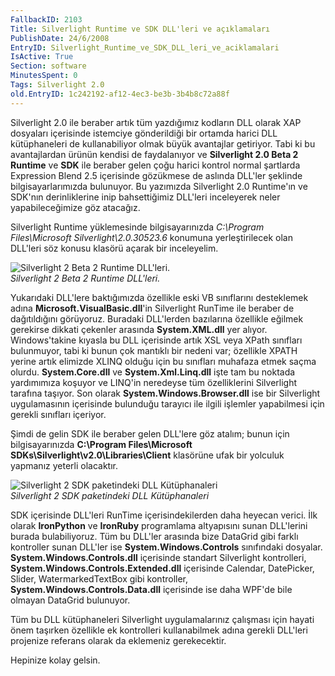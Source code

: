 ```yaml
---
FallbackID: 2103
Title: Silverlight Runtime ve SDK DLL'leri ve açıklamaları
PublishDate: 24/6/2008
EntryID: Silverlight_Runtime_ve_SDK_DLL_leri_ve_aciklamalari
IsActive: True
Section: software
MinutesSpent: 0
Tags: Silverlight 2.0
old.EntryID: 1c242192-af12-4ec3-be3b-3b4b8c72a88f
---
```

Silverlight 2.0 ile beraber artık tüm yazdığımız kodların DLL olarak XAP
dosyaları içerisinde istemciye gönderildiği bir ortamda harici DLL
kütüphaneleri de kullanabiliyor olmak büyük avantajlar getiriyor. Tabi
ki bu avantajlardan ürünün kendisi de faydalanıyor ve **Silverlight 2.0
Beta 2 Runtime** ve **SDK** ile beraber gelen çoğu harici kontrol normal
şartlarda Expression Blend 2.5 içerisinde gözükmese de aslında DLL'ler
şeklinde bilgisayarlarımızda bulunuyor. Bu yazımızda Silverlight 2.0
Runtime'ın ve SDK'nın derinliklerine inip bahsettiğimiz DLL'leri
inceleyerek neler yapabileceğimize göz atacağız.

Silverlight Runtime yüklemesinde bilgisayarınızda *C:\\Program
Files\\Microsoft Silverlight\\2.0.30523.6* konumuna yerleştirilecek olan
DLL'leri söz konusu klasörü açarak bir inceleyelim.

![Silverlight 2 Beta 2 Runtime
DLL'leri.](media/Silverlight_Runtime_ve_SDK_DLL_leri_ve_aciklamalari/24062008_1.gif)\
*Silverlight 2 Beta 2 Runtime DLL'leri.*

Yukarıdaki DLL'lere baktığımızda özellikle eski VB sınıflarını
desteklemek adına **Microsoft.VisualBasic.dll**'in Silverlight RunTime
ile beraber de dağıtıldığını görüyoruz. Buradaki DLL'lerden bazılarına
özellikle eğilmek gerekirse dikkati çekenler arasında **System.XML.dll**
yer alıyor. Windows'takine kıyasla bu DLL içerisinde artık XSL veya
XPath sınıfları bulunmuyor, tabi ki bunun çok mantıklı bir nedeni var;
özellikle XPATH yerine artık elimizde XLINQ olduğu için bu sınıfları
muhafaza etmek saçma olurdu. **System.Core.dll** ve
**System.Xml.Linq.dll** işte tam bu noktada yardımımıza koşuyor ve
LINQ'in neredeyse tüm özelliklerini Silverlight tarafına taşıyor. Son
olarak **System.Windows.Browser.dll** ise bir Silverlight uygulamasının
içerisinde bulunduğu tarayıcı ile ilgili işlemler yapabilmesi için
gerekli sınıfları içeriyor.

Şimdi de gelin SDK ile beraber gelen DLL'lere göz atalım; bunun için
bilgisayarınızda **C:\\Program Files\\Microsoft
SDKs\\Silverlight\\v2.0\\Libraries\\Client** klasörüne ufak bir yolculuk
yapmanız yeterli olacaktır.

![Silverlight 2 SDK paketindeki DLL
Kütüphanaleri](media/Silverlight_Runtime_ve_SDK_DLL_leri_ve_aciklamalari/24062008_2.gif)\
*Silverlight 2 SDK paketindeki DLL Kütüphanaleri*

SDK içerisinde DLL'leri RunTime içerisindekilerden daha heyecan verici.
İlk olarak **IronPython** ve **IronRuby** programlama altyapısını sunan
DLL'lerini burada bulabiliyoruz. Tüm bu DLL'ler arasında bize DataGrid
gibi farklı kontroller sunan DLL'ler ise **System.Windows.Controls**
sınıfındaki dosyalar. **System.Windows.Controls.dll** içerisinde
standart Silverlight kontrolleri,
**System.Windows.Controls.Extended.dll** içerisinde Calendar,
DatePicker, Slider, WatermarkedTextBox gibi kontroller,
**System.Windows.Controls.Data.dll** içerisinde ise daha WPF'de bile
olmayan DataGrid bulunuyor.

Tüm bu DLL kütüphaneleri Silverlight uygulamalarınız çalışması için
hayati önem taşırken özellikle ek kontrolleri kullanabilmek adına
gerekli DLL'leri projenize referans olarak da eklemeniz gerekecektir.

Hepinize kolay gelsin.


